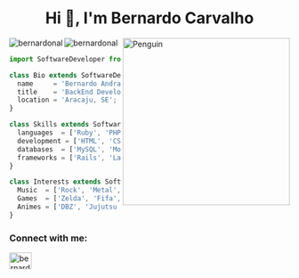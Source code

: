 

 
<h1 align="center">Hi 👋, I'm Bernardo Carvalho</h1>
<p >
  <img align="right"  width="300px" height="300px" alt="Penguin" src="https://media1.giphy.com/media/v1.Y2lkPTc5MGI3NjExYjFyMzd0bWQ0ZnN5cjZhMWwzbnNhbGo0cmI4cG9vc282bmRqbmR3dyZlcD12MV9pbnRlcm5hbF9naWZfYnlfaWQmY3Q9Zw/CuuSHzuc0O166MRfjt/giphy.gif" />
</p>






<img align="left" src="https://github-readme-stats.vercel.app/api/top-langs?username=bernardonal&show_icons=true&locale=en&layout=compact" alt="bernardonal" />
<img align="center" src="https://github-readme-stats.vercel.app/api?username=bernardonal&show_icons=true&locale=en" alt="bernardonal" />



```js
import SoftwareDeveloper from 'bernardonal';

class Bio extends SoftwareDeveloper {
  name     = 'Bernardo Andrade Carvalho';
  title    = 'BackEnd Developer',  'Computer Scientist' ,'Full Stack Developer ';
  location = 'Aracaju, SE';
}

class Skills extends SoftwareDeveloper {
  languages  = ['Ruby', 'PHP', 'JavaScript'];
  development = ['HTML', 'CSS', 'Bootstrap', 'Nodejs']
  databases  = ['MySQL', 'MongoDB', 'PostgreSQL'];
  frameworks = ['Rails', 'Laravel', 'Scrum'];
}

class Interests extends SoftwareDeveloper {
  Music  = ['Rock', 'Metal','Pop','Rap'];
  Games  = ['Zelda', 'Fifa', 'GTA', 'Ark'];
  Animes = ['DBZ', 'Jujutsu Kaisen', 'Dr.Stone', 'Spy Family'];
}
```

<h3 align="left">Connect with me:</h3>
<p align="left">
<a href="https://www.linkedin.com/in/bernardo-carvalho-bac/" target="blank"><img align="center" src="https://raw.githubusercontent.com/rahuldkjain/github-profile-readme-generator/master/src/images/icons/Social/linked-in-alt.svg" alt="bernardo carvalho" height="30" width="40" /></a>
</p>
